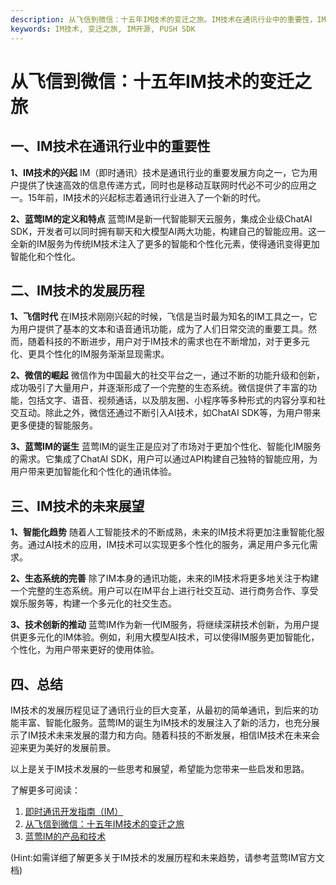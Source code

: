 ```yaml
---
description: 从飞信到微信：十五年IM技术的变迁之旅。IM技术在通讯行业中的重要性，IM技术的发展历程，IM技术的未来展望。
keywords: IM技术, 变迁之旅, IM开源, PUSH SDK
---
```

# 从飞信到微信：十五年IM技术的变迁之旅

## 一、IM技术在通讯行业中的重要性

**1、IM技术的兴起**
IM（即时通讯）技术是通讯行业的重要发展方向之一，它为用户提供了快速高效的信息传递方式，同时也是移动互联网时代必不可少的应用之一。15年前，IM技术的兴起标志着通讯行业进入了一个新的时代。

**2、蓝莺IM的定义和特点**
蓝莺IM是新一代智能聊天云服务，集成企业级ChatAI SDK，开发者可以同时拥有聊天和大模型AI两大功能，构建自己的智能应用。这一全新的IM服务为传统IM技术注入了更多的智能和个性化元素，使得通讯变得更加智能化和个性化。

## 二、IM技术的发展历程

**1、飞信时代**
在IM技术刚刚兴起的时候，飞信是当时最为知名的IM工具之一，它为用户提供了基本的文本和语音通讯功能，成为了人们日常交流的重要工具。然而，随着科技的不断进步，用户对于IM技术的需求也在不断增加，对于更多元化、更具个性化的IM服务渐渐显现需求。

**2、微信的崛起**
微信作为中国最大的社交平台之一，通过不断的功能升级和创新，成功吸引了大量用户，并逐渐形成了一个完整的生态系统。微信提供了丰富的功能，包括文字、语音、视频通话，以及朋友圈、小程序等多种形式的内容分享和社交互动。除此之外，微信还通过不断引入AI技术，如ChatAI SDK等，为用户带来更多便捷的智能服务。

**3、蓝莺IM的诞生**
蓝莺IM的诞生正是应对了市场对于更加个性化、智能化IM服务的需求。它集成了ChatAI SDK，用户可以通过API构建自己独特的智能应用，为用户带来更加智能化和个性化的通讯体验。

## 三、IM技术的未来展望

**1、智能化趋势**
随着人工智能技术的不断成熟，未来的IM技术将更加注重智能化服务。通过AI技术的应用，IM技术可以实现更多个性化的服务，满足用户多元化需求。

**2、生态系统的完善**
除了IM本身的通讯功能，未来的IM技术将更多地关注于构建一个完整的生态系统。用户可以在IM平台上进行社交互动、进行商务合作、享受娱乐服务等，构建一个多元化的社交生态。

**3、技术创新的推动**
蓝莺IM作为新一代IM服务，将继续深耕技术创新，为用户提供更多元化的IM体验。例如，利用大模型AI技术，可以使得IM服务更加智能化，个性化，为用户带来更好的使用体验。

## 四、总结

IM技术的发展历程见证了通讯行业的巨大变革，从最初的简单通讯，到后来的功能丰富、智能化服务。蓝莺IM的诞生为IM技术的发展注入了新的活力，也充分展示了IM技术未来发展的潜力和方向。随着科技的不断发展，相信IM技术在未来会迎来更为美好的发展前景。

以上是关于IM技术发展的一些思考和展望，希望能为您带来一些启发和思路。

了解更多可阅读：
1. [即时通讯开发指南（IM）](https://www.lanyingim.com)
2. [从飞信到微信：十五年IM技术的变迁之旅](https://lanying.link/doc/xxxxx)
3. [蓝莺IM的产品和技术](https://www.lanyingim.com)

(Hint:如需详细了解更多关于IM技术的发展历程和未来趋势，请参考蓝莺IM官方文档)
